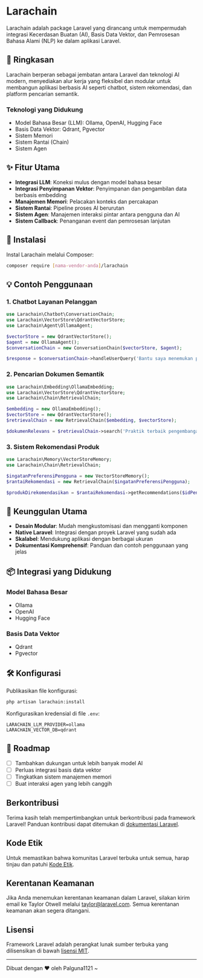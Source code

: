 # Larachain

Larachain adalah package Laravel yang dirancang untuk mempermudah integrasi Kecerdasan Buatan (AI), Basis Data Vektor, dan Pemrosesan Bahasa Alami (NLP) ke dalam aplikasi Laravel.

## 🚀 Ringkasan

Larachain berperan sebagai jembatan antara Laravel dan teknologi AI modern, menyediakan alur kerja yang fleksibel dan modular untuk membangun aplikasi berbasis AI seperti chatbot, sistem rekomendasi, dan platform pencarian semantik.

### Teknologi yang Didukung

- Model Bahasa Besar (LLM): Ollama, OpenAI, Hugging Face
- Basis Data Vektor: Qdrant, Pgvector
- Sistem Memori
- Sistem Rantai (Chain)
- Sistem Agen

## ✨ Fitur Utama

- **Integrasi LLM**: Koneksi mulus dengan model bahasa besar
- **Integrasi Penyimpanan Vektor**: Penyimpanan dan pengambilan data berbasis embedding
- **Manajemen Memori**: Pelacakan konteks dan percakapan
- **Sistem Rantai**: Pipeline proses AI berurutan
- **Sistem Agen**: Manajemen interaksi pintar antara pengguna dan AI
- **Sistem Callback**: Penanganan event dan pemrosesan lanjutan

## 🔧 Instalasi

Instal Larachain melalui Composer:

```bash
composer require [nama-vendor-anda]/larachain
```

## 💡 Contoh Penggunaan

### 1. Chatbot Layanan Pelanggan

```php
use Larachain\Chatbot\ConversationChain;
use Larachain\VectorStore\QdrantVectorStore;
use Larachain\Agent\OllamaAgent;

$vectorStore = new QdrantVectorStore();
$agent = new OllamaAgent();
$conversationChain = new ConversationChain($vectorStore, $agent);

$response = $conversationChain->handleUserQuery('Bantu saya menemukan produk');
```

### 2. Pencarian Dokumen Semantik

```php
use Larachain\Embedding\OllamaEmbedding;
use Larachain\VectorStore\QdrantVectorStore;
use Larachain\Chain\RetrievalChain;

$embedding = new OllamaEmbedding();
$vectorStore = new QdrantVectorStore();
$retrievalChain = new RetrievalChain($embedding, $vectorStore);

$dokumenRelevans = $retrievalChain->search('Praktik terbaik pengembangan perangkat lunak');
```

### 3. Sistem Rekomendasi Produk

```php
use Larachain\Memory\VectorStoreMemory;
use Larachain\Chain\RetrievalChain;

$ingatanPreferensiPengguna = new VectorStoreMemory();
$rantaiRekomendasi = new RetrievalChain($ingatanPreferensiPengguna);

$produkDirekomendasikan = $rantaiRekomendasi->getRecommendations($idPengguna);
```

## 🌟 Keunggulan Utama

- **Desain Modular**: Mudah mengkustomisasi dan mengganti komponen
- **Native Laravel**: Integrasi dengan proyek Laravel yang sudah ada
- **Skalabel**: Mendukung aplikasi dengan berbagai ukuran
- **Dokumentasi Komprehensif**: Panduan dan contoh penggunaan yang jelas

## 📦 Integrasi yang Didukung

### Model Bahasa Besar
- Ollama
- OpenAI
- Hugging Face

### Basis Data Vektor
- Qdrant
- Pgvector

## 🛠 Konfigurasi

Publikasikan file konfigurasi:

```bash
php artisan larachain:install
```

Konfigurasikan kredensial di file `.env`:

```env
LARACHAIN_LLM_PROVIDER=ollama
LARACHAIN_VECTOR_DB=qdrant
```

<!--
## 📚 Dokumentasi

Untuk dokumentasi lengkap, silakan kunjungi [tautan-dokumentasi].

## 🤝 Kontribusi

Kontribusi sangat kami sambut! Silakan lihat [CONTRIBUTING.md](CONTRIBUTING.md) untuk detail.

## 📄 Lisensi

Proyek ini dilisensikan di bawah Lisensi MIT - lihat file [LICENSE.md](LICENSE.md) untuk detail.
 --->

## 🚧 Roadmap

- [ ] Tambahkan dukungan untuk lebih banyak model AI
- [ ] Perluas integrasi basis data vektor
- [ ] Tingkatkan sistem manajemen memori
- [ ] Buat interaksi agen yang lebih canggih

<!--
## 📞 Dukungan

Jika Anda mengalami masalah atau memiliki pertanyaan, silakan buka issue di GitHub.
 --->

## Berkontribusi

Terima kasih telah mempertimbangkan untuk berkontribusi pada framework Laravel! Panduan kontribusi dapat ditemukan di [dokumentasi Laravel](https://laravel.com/docs/contributions).

## Kode Etik

Untuk memastikan bahwa komunitas Laravel terbuka untuk semua, harap tinjau dan patuhi [Kode Etik](https://laravel.com/docs/contributions#code-of-conduct).

## Kerentanan Keamanan

Jika Anda menemukan kerentanan keamanan dalam Laravel, silakan kirim email ke Taylor Otwell melalui [taylor@laravel.com](mailto:taylor@laravel.com). Semua kerentanan keamanan akan segera ditangani.

## Lisensi

Framework Laravel adalah perangkat lunak sumber terbuka yang dilisensikan di bawah [lisensi MIT](https://opensource.org/licenses/MIT).

---

Dibuat dengan ❤️ oleh Palguna1121 ~
